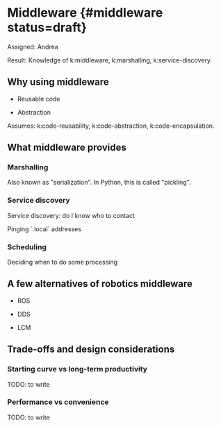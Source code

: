 # Middleware {#middleware status=draft}

Assigned: Andrea

<div class='requirements' markdown='1'>



Result: Knowledge of k:middleware, k:marshalling, k:service-discovery.

</div>


## Why using middleware

* Reusable code

* Abstraction


Assumes:
k:code-reusability,
k:code-abstraction,
k:code-encapsulation.

## What middleware provides

### Marshalling

Also known as "serialization". In Python, this is called "pickling".

### Service discovery

Service discovery: do I know who to contact

<example>
Pinging `.local` addresses

</example>

### Scheduling

Deciding when to do some processing

## A few alternatives of robotics middleware

- ROS

- DDS

- LCM


## Trade-offs and design considerations

### Starting curve vs long-term productivity

TODO: to write

### Performance vs convenience

TODO: to write
